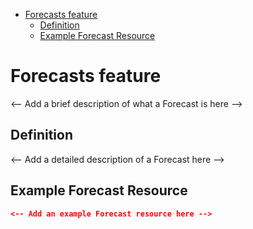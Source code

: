 <!-- START doctoc generated TOC please keep comment here to allow auto update -->
<!-- DON'T EDIT THIS SECTION, INSTEAD RE-RUN doctoc TO UPDATE -->

- [Forecasts feature](#forecasts-feature)
  - [Definition](#definition)
  - [Example Forecast Resource](#example-forecast-resource)

<!-- END doctoc generated TOC please keep comment here to allow auto update -->

# Forecasts feature

<-- Add a brief description of what a Forecast is here -->

## Definition

<-- Add a detailed description of a Forecast here -->

## Example Forecast Resource

```json
<-- Add an example Forecast resource here -->
```
